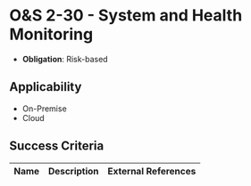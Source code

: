 # O&S 2-30 - System and Health Monitoring

- **Obligation**: Risk-based






## Applicability

- On-Premise
- Cloud



## Success Criteria

| Name | Description | External References |
| ----- | ---------- | ------------------- |

